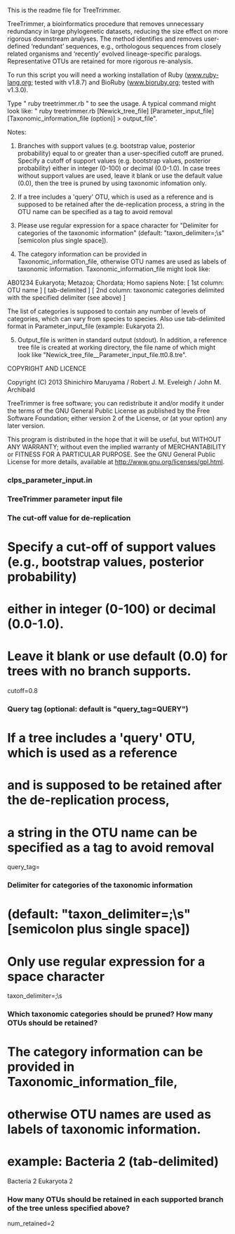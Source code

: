 This is the readme file for TreeTrimmer.

TreeTrimmer, a bioinformatics procedure that removes unnecessary redundancy in large phylogenetic datasets, reducing the size effect on more rigorous downstream analyses. The method identifies and removes user-defined ‘redundant’ sequences, e.g., orthologous sequences from closely related organisms and ‘recently’ evolved lineage-specific paralogs. Representative OTUs are retained for more rigorous re-analysis.

To run this script you will need a working installation of Ruby (www.ruby-lang.org; tested with v1.8.7) and BioRuby (www.bioruby.org; tested with v1.3.0).

Type " ruby treetrimmer.rb " to see the usage. A typical command might look like: " ruby treetrimmer.rb [Newick_tree_file] [Parameter_input_file] [Taxonomic_information_file (option)] > output_file".

Notes:
1) Branches with support values (e.g. bootstrap value, posterior probability) equal to or greater than a user-specified cutoff are pruned. Specify a cutoff of support values (e.g. bootstrap values, posterior probability) either in integer (0-100) or decimal (0.0-1.0). In case trees without support values are used, leave it blank or use the default value (0.0), then the tree is pruned by using taxonomic infomation only.

2) If a tree includes a 'query' OTU, which is used as a reference and is supposed to be retained after the de-replication process, a string in the OTU name can be specified as a tag to avoid removal

3) Please use regular expression for a space character for "Delimiter for categories of the taxonomic information" (default: "taxon_delimiter=;\s" [semicolon plus single space]).

4) The category information can be provided in Taxonomic_information_file, otherwise OTU names are used as labels of taxonomic information. Taxonomic_information_file might look like:

AB01234	Eukaryota; Metazoa; Chordata; Homo sapiens
Note:   [ 1st column: OTU name ]
           [ tab-delimited ]
           [ 2nd column: taxonomic categories delimited with the specified delimiter (see above) ]

The list of categories is supposed to contain any number of levels of categories, which can vary from species to species. Also use tab-delimited format in Parameter_input_file (example: Eukaryota	2).

5) Output_file is written in standard output (stdout)‎. In addition, a reference tree file is created at working directory, the file name of which might look like "Newick_tree_file__Parameter_input_file.tt0.8.tre".


COPYRIGHT AND LICENCE

Copyright (C) 2013 Shinichiro Maruyama / Robert J. M. Eveleigh / John M. Archibald

TreeTrimmer is free software; you can redistribute it and/or modify it under the terms of the GNU General Public License as published by the Free Software Foundation; either version 2 of the License, or (at your option) any later version.

This program is distributed in the hope that it will be useful, but WITHOUT ANY WARRANTY; without even the implied warranty of MERCHANTABILITY or FITNESS FOR A PARTICULAR PURPOSE.  See the GNU General Public License for more details, available at http://www.gnu.org/licenses/gpl.html.



### clps_parameter_input.in
### TreeTrimmer parameter input file

### The cut-off value for de-replication
# Specify a cut-off of support values (e.g., bootstrap values, posterior probability)
# either in integer (0-100) or decimal (0.0-1.0).
# Leave it blank or use default (0.0) for trees with no branch supports.

cutoff=0.8

### Query tag (optional: default is "query_tag=QUERY")
# If a tree includes a 'query' OTU, which is used as a reference 
# and is supposed to be retained after the de-replication process, 
# a string in the OTU name can be specified as a tag to avoid removal 

query_tag= 

### Delimiter for categories of the taxonomic information
# (default: "taxon_delimiter=;\s" [semicolon plus single space])
# Only use regular expression for a space character

taxon_delimiter=;\s 

### Which taxonomic categories should be pruned? How many OTUs should be retained?
# The category information can be provided in Taxonomic_information_file,
# otherwise OTU names are used as labels of taxonomic information.
# example: Bacteria	2 (tab-delimited)

Bacteria	2
Eukaryota	2

### How many OTUs should be retained in each supported branch of the tree unless specified above?

num_retained=2


